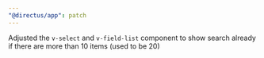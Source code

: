 ```yaml
---
"@directus/app": patch
---
```


Adjusted the `v-select` and `v-field-list` component to show search already if there are more than 10 items (used to be 20)
